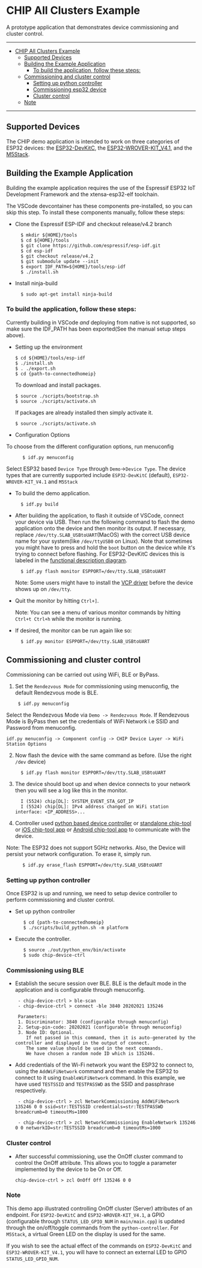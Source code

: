 # CHIP All Clusters Example

A prototype application that demonstrates device commissioning and cluster
control.

---

-   [CHIP All Clusters Example](#chip-all-clusters-example)
    -   [Supported Devices](#supported-devices)
    -   [Building the Example Application](#building-the-example-application)
        -   [To build the application, follow these steps:](#to-build-the-application-follow-these-steps)
    -   [Commissioning and cluster control](#commissioning-and-cluster-control)
        -   [Setting up python controller](#setting-up-python-controller)
        -   [Commissioning esp32 device](#commissioning-using-ble)
        -   [Cluster control](#cluster-control)
    -   [Note](#note)

---

## Supported Devices

The CHIP demo application is intended to work on three categories of ESP32
devices: the
[ESP32-DevKitC](https://www.espressif.com/en/products/hardware/esp32-devkitc/overview),
the
[ESP32-WROVER-KIT_V4.1](https://www.espressif.com/en/products/hardware/esp-wrover-kit/overview),
and the [M5Stack](http://m5stack.com).

## Building the Example Application

Building the example application requires the use of the Espressif ESP32 IoT
Development Framework and the xtensa-esp32-elf toolchain.

The VSCode devcontainer has these components pre-installed, so you can skip this
step. To install these components manually, follow these steps:

-   Clone the Espressif ESP-IDF and checkout release/v4.2 branch

          $ mkdir ${HOME}/tools
          $ cd ${HOME}/tools
          $ git clone https://github.com/espressif/esp-idf.git
          $ cd esp-idf
          $ git checkout release/v4.2
          $ git submodule update --init
          $ export IDF_PATH=${HOME}/tools/esp-idf
          $ ./install.sh

-   Install ninja-build

          $ sudo apt-get install ninja-build

### To build the application, follow these steps:

Currently building in VSCode _and_ deploying from native is not supported, so
make sure the IDF_PATH has been exported(See the manual setup steps above).

-   Setting up the environment

        $ cd ${HOME}/tools/esp-idf
        $ ./install.sh
        $ . ./export.sh
        $ cd {path-to-connectedhomeip}

    To download and install packages.

        $ source ./scripts/bootstrap.sh
        $ source ./scripts/activate.sh

    If packages are already installed then simply activate it.

        $ source ./scripts/activate.sh

-   Configuration Options

To choose from the different configuration options, run menuconfig

          $ idf.py menuconfig

Select ESP32 based `Device Type` through `Demo`->`Device Type`. The device types
that are currently supported include `ESP32-DevKitC` (default),
`ESP32-WROVER-KIT_V4.1` and `M5Stack`

-   To build the demo application.

          $ idf.py build

-   After building the application, to flash it outside of VSCode, connect your
    device via USB. Then run the following command to flash the demo application
    onto the device and then monitor its output. If necessary, replace
    `/dev/tty.SLAB_USBtoUART`(MacOS) with the correct USB device name for your
    system(like `/dev/ttyUSB0` on Linux). Note that sometimes you might have to
    press and hold the `boot` button on the device while it's trying to connect
    before flashing. For ESP32-DevKitC devices this is labeled in the
    [functional description diagram](https://docs.espressif.com/projects/esp-idf/en/latest/esp32/hw-reference/esp32/get-started-devkitc.html#functional-description).

          $ idf.py flash monitor ESPPORT=/dev/tty.SLAB_USBtoUART

    Note: Some users might have to install the
    [VCP driver](https://www.silabs.com/products/development-tools/software/usb-to-uart-bridge-vcp-drivers)
    before the device shows up on `/dev/tty`.

-   Quit the monitor by hitting `Ctrl+]`.

    Note: You can see a menu of various monitor commands by hitting
    `Ctrl+t Ctrl+h` while the monitor is running.

-   If desired, the monitor can be run again like so:

          $ idf.py monitor ESPPORT=/dev/tty.SLAB_USBtoUART

## Commissioning and cluster control

Commissioning can be carried out using WiFi, BLE or ByPass.

1.  Set the `Rendezvous Mode` for commissioning using menuconfig, the default
    Rendezvous mode is BLE.

         $ idf.py menuconfig

Select the Rendezvous Mode via `Demo -> Rendezvous Mode`. If Rendezvous Mode is
ByPass then set the credentials of WiFi Network i.e SSID and Password from
menuconfig.

`idf.py menuconfig -> Component config -> CHIP Device Layer -> WiFi Station Options`

2.  Now flash the device with the same command as before. (Use the right `/dev`
    device)

          $ idf.py flash monitor ESPPORT=/dev/tty.SLAB_USBtoUART

3.  The device should boot up and when device connects to your network then you
    will see a log like this in the monitor.

          I (5524) chip[DL]: SYSTEM_EVENT_STA_GOT_IP
          I (5524) chip[DL]: IPv4 address changed on WiFi station interface: <IP_ADDRESS>...

4.  Controller used
    [python based device controller](https://github.com/project-chip/connectedhomeip/tree/master/src/controller/python)
    or
    [standalone chip-tool](https://github.com/project-chip/connectedhomeip/tree/master/examples/chip-tool)
    or
    [iOS chip-tool app](https://github.com/project-chip/connectedhomeip/tree/master/src/darwin/CHIPTool)
    or
    [Android chip-tool app](https://github.com/project-chip/connectedhomeip/tree/master/src/android/CHIPTool)
    to communicate with the device.

Note: The ESP32 does not support 5GHz networks. Also, the Device will persist
your network configuration. To erase it, simply run.

          $ idf.py erase_flash ESPPORT=/dev/tty.SLAB_USBtoUART

### Setting up python controller

Once ESP32 is up and running, we need to setup device controller to perform
commissioning and cluster control.

-   Set up python controller

           $ cd {path-to-connectedhomeip}
           $ ./scripts/build_python.sh -m platform

-   Execute the controller.

           $ source ./out/python_env/bin/activate
           $ sudo chip-device-ctrl

### Commissioning using BLE

-   Establish the secure session over BLE. BLE is the default mode in the
    application and is configurable through menuconfig.

         - chip-device-ctrl > ble-scan
         - chip-device-ctrl > connect -ble 3840 20202021 135246

         Parameters:
         1. Discriminator: 3840 (configurable through menuconfig)
         2. Setup-pin-code: 20202021 (configurable through menuconfig)
         3. Node ID: Optional.
            If not passed in this command, then it is auto-generated by the controller and displayed in the output of connect.
            The same value should be used in the next commands.
            We have chosen a random node ID which is 135246.

-   Add credentials of the Wi-Fi network you want the ESP32 to connect to, using
    the `AddWiFiNetwork` command and then enable the ESP32 to connect to it
    using `EnableWiFiNetwork` command. In this example, we have used `TESTSSID`
    and `TESTPASSWD` as the SSID and passphrase respectively.

         - chip-device-ctrl > zcl NetworkCommissioning AddWiFiNetwork 135246 0 0 ssid=str:TESTSSID credentials=str:TESTPASSWD breadcrumb=0 timeoutMs=1000

         - chip-device-ctrl > zcl NetworkCommissioning EnableNetwork 135246 0 0 networkID=str:TESTSSID breadcrumb=0 timeoutMs=1000

### Cluster control

-   After successful commissioning, use the OnOff cluster command to control the
    OnOff attribute. This allows you to toggle a parameter implemented by the
    device to be On or Off.

    `chip-device-ctrl > zcl OnOff Off 135246 0 0`

### Note

This demo app illustrated controlling OnOff cluster (Server) attributes of an
endpoint. For `ESP32-DevKitC` and `ESP32-WROVER-KIT_V4.1`, a GPIO (configurable
through `STATUS_LED_GPIO_NUM` in `main/main.cpp`) is updated through the
on/off/toggle commands from the `python-controller`. For `M5Stack`, a virtual
Green LED on the display is used for the same.

If you wish to see the actual effect of the commands on `ESP32-DevKitC` and
`ESP32-WROVER-KIT_V4.1`, you will have to connect an external LED to GPIO
`STATUS_LED_GPIO_NUM`.

